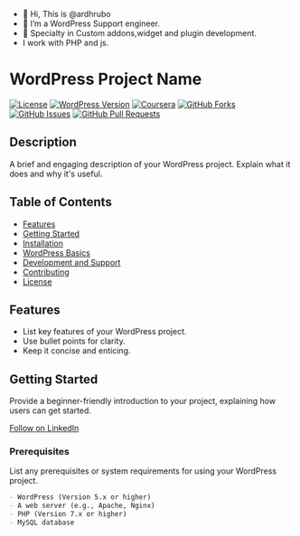 - 👋 Hi, This is @ardhrubo
- 👀 I’m a WordPress Support engineer.
- 🌱 Specialty in Custom addons,widget and plugin development.
- I work with PHP and js. 

# WordPress Project Name

[![License](https://img.shields.io/badge/License-MIT-blue.svg)](LICENSE)
[![WordPress Version](https://img.shields.io/badge/WordPress-5.x-green)](https://wordpress.org/)
[![Coursera]([url=https://seekvectorlogo.com/coursera-vector-logo-svg/])](https://www.coursera.org/learner/ardhrubo)
[![GitHub Forks](https://img.shields.io/github/forks/your-username/repo-name?style=social)](https://github.com/your-username/repo-name/network/members)
[![GitHub Issues](https://img.shields.io/github/issues/your-username/repo-name)](https://github.com/your-username/repo-name/issues)
[![GitHub Pull Requests](https://img.shields.io/github/issues-pr/your-username/repo-name)](https://github.com/your-username/repo-name/pulls)

## Description

A brief and engaging description of your WordPress project. Explain what it does and why it's useful.

## Table of Contents

- [Features](#features)
- [Getting Started](#getting-started)
- [Installation](#installation)
- [WordPress Basics](#wordpress-basics)
- [Development and Support](#development-and-support)
- [Contributing](#contributing)
- [License](#license)

## Features

- List key features of your WordPress project.
- Use bullet points for clarity.
- Keep it concise and enticing.

## Getting Started

Provide a beginner-friendly introduction to your project, explaining how users can get started.

      
<a class="libutton" href="https://www.linkedin.com/comm/mynetwork/discovery-see-all?usecase=PEOPLE_FOLLOWS&followMember=ardhrubo" target="_blank">Follow on LinkedIn</a>
### Prerequisites

List any prerequisites or system requirements for using your WordPress project.

```markdown
- WordPress (Version 5.x or higher)
- A web server (e.g., Apache, Nginx)
- PHP (Version 7.x or higher)
- MySQL database
